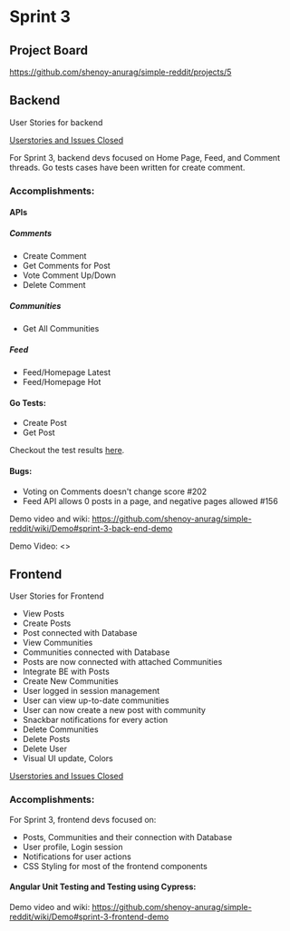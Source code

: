 # Sprint 3

## Project Board
<https://github.com/shenoy-anurag/simple-reddit/projects/5>

## Backend
User Stories for backend

[Userstories and Issues Closed](https://github.com/shenoy-anurag/simple-reddit/issues?q=is%3Aissue+is%3Aclosed+label%3Asprint3+label%3A%22User+Stories+-+BE%22)


For Sprint 3, backend devs focused on Home Page, Feed, and Comment threads. Go tests cases have been written for create comment.

### Accomplishments:

#### APIs
##### Comments
- Create Comment
- Get Comments for Post
- Vote Comment Up/Down
- Delete Comment

##### Communities
- Get All Communities

##### Feed
- Feed/Homepage Latest
- Feed/Homepage Hot

#### Go Tests:
- Create Post
- Get Post

Checkout the test results [here](https://github.com/shenoy-anurag/simple-reddit/wiki/Demo#testing).

#### Bugs:
- Voting on Comments doesn't change score #202
- Feed API allows 0 posts in a page, and negative pages allowed #156

Demo video and wiki: <https://github.com/shenoy-anurag/simple-reddit/wiki/Demo#sprint-3-back-end-demo>

Demo Video: <>

## Frontend
User Stories for Frontend
- View Posts
- Create Posts
- Post connected with Database
- View Communities
- Communities connected with Database
- Posts are now connected with attached Communities
- Integrate BE with Posts
- Create New Communities
- User logged in session management
- User can view up-to-date communities
- User can now create a new post with community
- Snackbar notifications for every action
- Delete Communities
- Delete Posts
- Delete User
- Visual UI update, Colors


[Userstories and Issues Closed](https://github.com/shenoy-anurag/simple-reddit/issues?q=is%3Aissue+is%3Aclosed+label%3Asprint3+label%3A%22User+Stories+-+FE%22)


### Accomplishments:


For Sprint 3, frontend devs focused on:
- Posts, Communities and their connection with Database 
- User profile, Login session
- Notifications for user actions
- CSS Styling for most of the frontend components



#### Angular Unit Testing and Testing using Cypress:




Demo video and wiki: <https://github.com/shenoy-anurag/simple-reddit/wiki/Demo#sprint-3-frontend-demo>
